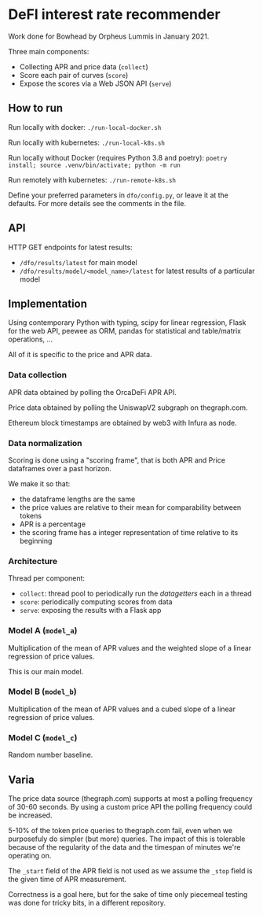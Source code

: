 # DeFI interest rate recommender

Work done for Bowhead by Orpheus Lummis in January 2021.

Three main components:

- Collecting APR and price data (`collect`)
- Score each pair of curves (`score`)
- Expose the scores via a Web JSON API (`serve`)


## How to run

Run locally with docker: `./run-local-docker.sh`

Run locally with kubernetes: `./run-local-k8s.sh`

Run locally without Docker (requires Python 3.8 and poetry): `poetry install; source .venv/bin/activate; python -m run`

Run remotely with kubernetes: `./run-remote-k8s.sh`

Define your preferred parameters in `dfo/config.py`, or leave it at the defaults. For more details see the comments in the file.


## API

HTTP GET endpoints for latest results:

- `/dfo/results/latest` for main model
- `/dfo/results/model/<model_name>/latest` for latest results of a particular model


## Implementation

Using contemporary Python with typing, scipy for linear regression, Flask for the web API, peewee as ORM, pandas for statistical and table/matrix operations, ...

All of it is specific to the price and APR data.


### Data collection

APR data obtained by polling the OrcaDeFi APR API.

Price data obtained by polling the UniswapV2 subgraph on thegraph.com.

Ethereum block timestamps are obtained by web3 with Infura as node.


### Data normalization

Scoring is done using a "scoring frame", that is both APR and Price dataframes over a past horizon.

We make it so that:

- the dataframe lengths are the same
- the price values are relative to their mean for comparability between tokens
- APR is a percentage
- the scoring frame has a integer representation of time relative to its beginning


### Architecture

Thread per component:
- `collect`: thread pool to periodically run the *datagetters* each in a thread
- `score`: periodically computing scores from data
- `serve`: exposing the results with a Flask app

### Model A (`model_a`)

Multiplication of the mean of APR values and the weighted slope of a linear regression of price values.

This is our main model.

### Model B (`model_b`)

Multiplication of the mean of APR values and a cubed slope of a linear regression of price values.

### Model C (`model_c`)

Random number baseline.


## Varia

The price data source (thegraph.com) supports at most a polling frequency of 30-60 seconds. By using a custom price API the polling frequency could be increased.

5-10% of the token price queries to thegraph.com fail, even when we purposefuly do simpler (but more) queries. The impact of this is tolerable because of the regularity of the data and the timespan of minutes we're operating on.

The `_start` field of the APR field is not used as we assume the `_stop` field is the given time of APR measurement.

Correctness is a goal here, but for the sake of time only piecemeal testing was done for tricky bits, in a different repository.
